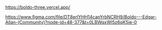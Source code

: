 https://boldo-three.vercel.app/

https://www.figma.com/file/DT8erlYHH14canYrbNCRH9/Boldo---Edgar-Allan-(Community)?node-id=48-377&t=0LBWqxWl5z6qK5je-0

